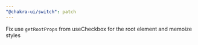 ```yaml
---
"@chakra-ui/switch": patch
---
```


Fix use `getRootProps` from useCheckbox for the root element and memoize styles
